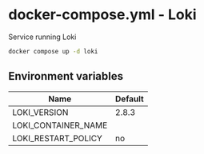 # docker-compose.yml - Loki

Service running Loki

```bash
docker compose up -d loki
```

## Environment variables

| **Name**            | **Default** |
| ------------------- | ----------- |
| LOKI_VERSION        | 2.8.3       |
| LOKI_CONTAINER_NAME |             |
| LOKI_RESTART_POLICY | no          |
